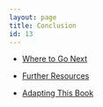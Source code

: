 ```yaml
---
layout: page
title: Conclusion
id: 13
---
```

* [Where to Go Next](/textanalysiscoursebook/book/conclusion/where-to-go-next)

* [Further Resources](/textanalysiscoursebook/book/conclusion/further-resources)

* [Adapting This Book](/textanalysiscoursebook/book/conclusion/adapting-this-book)